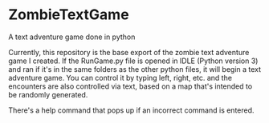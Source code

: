 # ZombieTextGame
A text adventure game done in python

Currently, this repository is the base export of the zombie text adventure game I created. If the RunGame.py file is opened in IDLE (Python version 3) and ran if it's in the same folders as the other python files, it will begin a text adventure game. You can control it by typing left, right, etc. and the encounters are also controlled via text, based on a map that's intended to be randomly generated. 

There's a help command that pops up if an incorrect command is entered.
